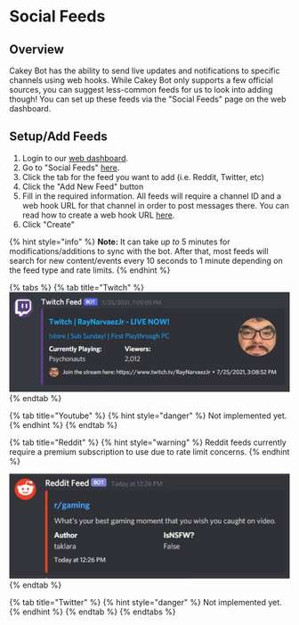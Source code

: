 # Social Feeds

## Overview

Cakey Bot has the ability to send live updates and notifications to specific channels using web hooks. While Cakey Bot only supports a few official sources, you can suggest less-common feeds for us to look into adding though! You can set up these feeds via the "Social Feeds" page on the web dashboard.

## Setup/Add Feeds

1. Login to our [web dashboard](https://cakeybot.app/dashboard/).
2. Go to "Social Feeds" [here](https://cakeybot.app/dashboard/public/feeds).
3. Click the tab for the feed you want to add (i.e. Reddit, Twitter, etc)
4. Click the "Add New Feed" button
5. Fill in the required information. All feeds will require a channel ID and a web hook URL for that channel in order to post messages there. You can read how to create a web hook URL [here](https://support.discord.com/hc/en-us/articles/228383668-Intro-to-Webhooks).
6. Click "Create"

{% hint style="info" %}
**Note:** It can take _up to_ 5 minutes for modifications/additions to sync with the bot. After that, most feeds will search for new content/events every 10 seconds to 1 minute depending on the feed type and rate limits.
{% endhint %}

{% tabs %}
{% tab title="Twitch" %}
![](../.gitbook/assets/!TwitchFeed.JPG)
{% endtab %}

{% tab title="Youtube" %}
{% hint style="danger" %}
Not implemented yet.
{% endhint %}
{% endtab %}

{% tab title="Reddit" %}
{% hint style="warning" %}
Reddit feeds currently require a premium subscription to use due to rate limit concerns.
{% endhint %}

![](../.gitbook/assets/SS5.JPG)
{% endtab %}

{% tab title="Twitter" %}
{% hint style="danger" %}
Not implemented yet.
{% endhint %}
{% endtab %}
{% endtabs %}
